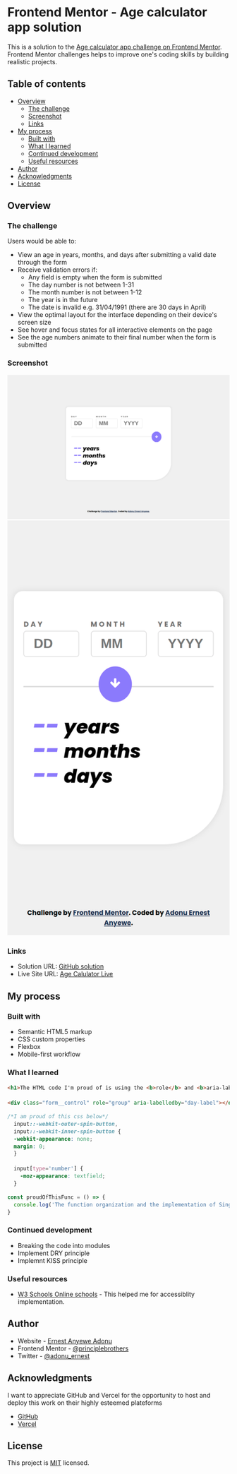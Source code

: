 # Frontend Mentor - Age calculator app solution

This is a solution to the [Age calculator app challenge on Frontend Mentor](https://www.frontendmentor.io/challenges/age-calculator-app-dF9DFFpj-Q). Frontend Mentor challenges helps to improve one's coding skills by building realistic projects.

## Table of contents

- [Overview](#overview)
  - [The challenge](#the-challenge)
  - [Screenshot](#screenshot)
  - [Links](#links)
- [My process](#my-process)
  - [Built with](#built-with)
  - [What I learned](#what-i-learned)
  - [Continued development](#continued-development)
  - [Useful resources](#useful-resources)
- [Author](#author)
- [Acknowledgments](#acknowledgments)
- [License](#license)

## Overview

### The challenge

Users would be able to:

- View an age in years, months, and days after submitting a valid date through the form
- Receive validation errors if:
  - Any field is empty when the form is submitted
  - The day number is not between 1-31
  - The month number is not between 1-12
  - The year is in the future
  - The date is invalid e.g. 31/04/1991 (there are 30 days in April)
- View the optimal layout for the interface depending on their device's screen size
- See hover and focus states for all interactive elements on the page
- See the age numbers animate to their final number when the form is submitted

### Screenshot
![Desktop View Age Calculator](./assets/images/Mysolution/Desktop_age_calc.png)
![Mobile View Age Calculator](./assets/images/Mysolution/age-calculator-mobile-view.png)
### Links

- Solution URL: [GitHub solution](https://github.com/principlebrothers/Age-calculator)
- Live Site URL: [Age Calulator Live](https://age-calculator-app-main-nu.vercel.app)

## My process

### Built with

- Semantic HTML5 markup
- CSS custom properties
- Flexbox
- Mobile-first workflow

### What I learned

```html
<h1>The HTML code I'm proud of is using the <b>role</b> and <b>aria-labelledby</b> for accessibility</h1>

<div class="form__control" role="group" aria-labelledby="day-label"></div>
```

```css
/*I am proud of this css below*/
  input::-webkit-outer-spin-button,
  input::-webkit-inner-spin-button {
  -webkit-appearance: none;
  margin: 0;
  }

  input[type='number'] {
    -moz-appearance: textfield;
  }
```

```js
const proudOfThisFunc = () => {
  console.log('The function organization and the implementation of Single Responsibility principle is what I am proud. 🎉')
}
```

### Continued development

- Breaking the code into modules
- Implement DRY principle
- Implemnt KISS principle

### Useful resources

- [W3 Schools Online schools](https://www.w3schools.com/) - This helped me for accessiblity implementation.

## Author

- Website - [Ernest Anyewe Adonu](https://eaadonu-principlebrothers.vercel.app)
- Frontend Mentor - [@principlebrothers](https://www.frontendmentor.io/profile/principlebrothers)
- Twitter - [@adonu_ernest](https://twitter.com/adonu_ernest)

## Acknowledgments

I want to appreciate GitHub and Vercel for the opportunity to host and deploy this work on their highly esteemed plateforms

- [GitHub](https://github.com/)
- [Vercel](https://vercel.com/)

## License

This project is [MIT](./LICENSE) licensed.
